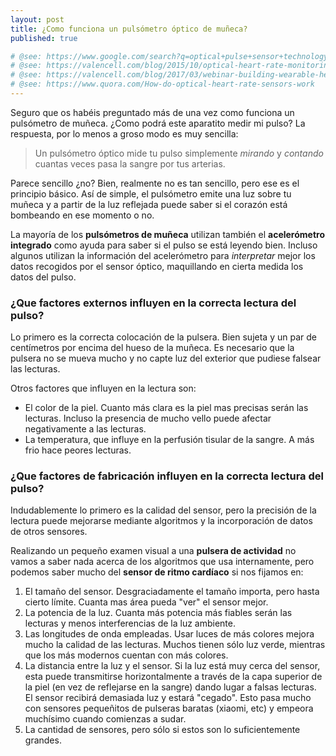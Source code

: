 ```yaml
---
layout: post
title: ¿Como funciona un pulsómetro óptico de muñeca?
published: true

# @see: https://www.google.com/search?q=optical+pulse+sensor+technology+how+it+works
# @see: https://valencell.com/blog/2015/10/optical-heart-rate-monitoring-what-you-need-to-know/
# @see: https://valencell.com/blog/2017/03/webinar-building-wearable-heart-rate-monitoring/
# @see: https://www.quora.com/How-do-optical-heart-rate-sensors-work
---
```


Seguro que os habéis preguntado más de una vez como funciona un pulsómetro de muñeca. ¿Como podrá este aparatito 
medir mi pulso? La respuesta, por lo menos a groso modo es muy sencilla:

> Un pulsómetro óptico mide tu pulso simplemente *mirando* y *contando* cuantas veces pasa la sangre por tus arterias.

Parece sencillo ¿no? Bien, realmente no es tan sencillo, pero ese es el principio básico. Así de simple, el pulsómetro 
emite una luz sobre tu muñeca y a partir de la luz reflejada puede saber si el corazón está bombeando en ese momento o no.

<amp-img width="700" height="204" layout="responsive"
alt="Lectura de pulso con un sensor óptico" 
src="/assets/images/2019/05/lectura-de-pulso-con-sensor-optico.webp">
    <amp-img fallback width="700" height="204" layout="responsive"
        alt="Lectura de pulso con un sensor óptico" 
        src="/assets/images/2019/05/lectura-de-pulso-con-sensor-optico.jpg"></amp-img>
</amp-img>

La mayoría de los **pulsómetros de muñeca** utilizan también el **acelerómetro integrado** como ayuda para saber si
el pulso se está leyendo bien. Incluso algunos utilizan la información del acelerómetro para *interpretar* mejor los
datos recogidos por el sensor óptico, maquillando en cierta medida los datos del pulso.

### ¿Que factores externos influyen en la correcta lectura del pulso?

Lo primero es la correcta colocación de la pulsera. Bien sujeta y un par de centímetros por encima del hueso de la
muñeca. Es necesario que la pulsera no se mueva mucho y no capte luz del exterior que pudiese falsear las lecturas.


<amp-img alt="Como ponerse la pulsera de actividad para una correcta medición del pulso." 
    width="700" height="510" layout="responsive"
    src="/assets/images/2019/05/como-colocar-la-pulsera-en-la-muneca.webp">
    <amp-img fallback alt="Como ponerse la pulsera de actividad para una correcta medición del pulso." 
        width="700" height="510" layout="responsive"
        src="/assets/images/2019/05/como-colocar-la-pulsera-en-la-muneca.jpg">
    </amp-img>
</amp-img>


Otros factores que influyen en la lectura son:

* El color de la piel. Cuanto más clara es la piel mas precisas serán las lecturas. Incluso la presencia de mucho vello
puede afectar negativamente a las lecturas.
* La temperatura, que influye en la perfusión tisular de la sangre. A más frio hace peores lecturas.


### ¿Que factores de fabricación influyen en la correcta lectura del pulso?

Indudablemente lo primero es la calidad del sensor, pero la precisión de la lectura puede mejorarse mediante algoritmos
y la incorporación de datos de otros sensores.

Realizando un pequeño examen visual a una **pulsera de actividad** no vamos a saber nada acerca de los algoritmos que
usa internamente, pero podemos saber mucho del **sensor de ritmo cardíaco** si nos fijamos en:

1.  El tamaño del sensor. Desgraciadamente el tamaño importa, pero hasta cierto límite. 
Cuanta mas área pueda "ver" el sensor mejor.
2.  La potencia de la luz. Cuanta más potencia más fiables serán las lecturas y menos interferencias de la luz ambiente.
3.  Las longitudes de onda empleadas. Usar luces de más colores mejora mucho la calidad de las lecturas. Muchos tienen 
sólo luz verde, mientras que los más modernos cuentan con más colores.
4.  La distancia entre la luz y el sensor. Si la luz está muy cerca del sensor, esta puede transmitirse horizontalmente 
a través de la capa superior de la piel (en vez de reflejarse en la sangre) dando lugar a falsas lecturas. El sensor 
recibirá demasiada luz y estará "cegado". Esto pasa mucho con sensores pequeñitos de pulseras baratas (xiaomi, etc) y
empeora muchísimo cuando comienzas a sudar.
5.  La cantidad de sensores, pero sólo si estos son lo suficientemente grandes.



<amp-img alt="Sensor de pulso cardíaco de un Apple Watch I." 
    width="700" height="525" layout="responsive"
    src="/assets/images/2019/05/apple-watch-1-sensor-de-ritmo-cardiaco.webp">
    <amp-img fallback alt="Sensor de pulso cardíaco de un Apple Watch I." 
        width="700" height="525" layout="responsive"
        src="/assets/images/2019/05/apple-watch-1-sensor-de-ritmo-cardiaco.jpg">
    </amp-img>
</amp-img>
